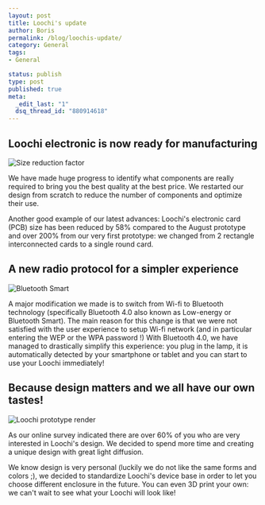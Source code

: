 ```yaml
--- 
layout: post
title: Loochi's update
author: Boris
permalink: /blog/loochis-update/
category: General
tags: 
- General

status: publish
type: post
published: true
meta: 
  _edit_last: "1"
  dsq_thread_id: "880914618"
---
```


## Loochi electronic is now ready for manufacturing

![](http://www.tbideas.com/blog/wp-content/uploads/2012/10/NL_vignette_1.jpg "Size reduction factor")

We have made huge progress to identify what components are really required to bring you the best quality at the best price. We restarted our design from scratch to reduce the number of components and optimize their use.

<!-- more -->

Another good example of our latest advances: Loochi's electronic card (PCB) size has been reduced by 58% compared to the August prototype and over 200% from our very first prototype: we changed from 2 rectangle interconnected cards to a single round card.

## A new radio protocol for a simpler experience

![](http://www.tbideas.com/blog/wp-content/uploads/2012/10/NL_vignette_2.jpg "Bluetooth Smart")

A major modification we made is to switch from Wi-fi to Bluetooth technology (specifically Bluetooth 4.0 also known as Low-energy or Bluetooth Smart). The main reason for this change is that we were not satisfied with the user experience to setup Wi-fi network (and in particular entering the WEP or the WPA password !) With Bluetooth 4.0, we have managed to drastically simplify this experience: you plug in the lamp, it is automatically detected by your smartphone or tablet and you can start to use your Loochi immediately!

## Because design matters and we all have our own tastes!

![](http://www.tbideas.com/blog/wp-content/uploads/2012/10/NL_vignette_3.jpg "Loochi prototype render")

As our online survey indicated there are over 60% of you who are very interested in Loochi's design. We decided to spend more time and creating a unique design with great light diffusion.

We know design is very personal (luckily we do not like the same forms and colors ;), we decided to standardize Loochi's device base in order to let you choose different enclosure in the future. You can even 3D print your own: we can't wait to see what your Loochi will look like!
